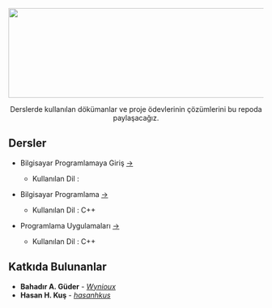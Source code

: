 <p align="center"><img src="https://github.com/wynioux/Iskenderun-Technical-University/blob/master/Documents/iste.png" width="709" height="177"></p>
<p align="center">Derslerde kullanılan dökümanlar ve proje ödevlerinin çözümlerini bu repoda paylaşacağız.</p>

## Dersler

* Bilgisayar Programlamaya Giriş [→](https://github.com/wynioux/Iskenderun-Technical-University/blob/master/Lessons/BILGISAYAR%20PROGRAMLAMAYA%20GIRIS/GUIDE.md)
  * Kullanılan Dil : <img src="https://github.com/wynioux/Iskenderun-Technical-University/blob/master/Documents/cpp.png" width="10" height="10">


* Bilgisayar Programlama [→](https://github.com/wynioux/Iskenderun-Technical-University/blob/master/Lessons/BILGISAYAR%20PROGRAMLAMA/GUIDE.md)
  * Kullanılan Dil : C++

* Programlama Uygulamaları [→](https://github.com/wynioux/Iskenderun-Technical-University/blob/master/Lessons/PROGRAMLAMA%20UYGULAMALARI/GUIDE.md)
  * Kullanılan Dil : C++

## Katkıda Bulunanlar

* **Bahadır A. Güder** - [*Wynioux*](https://github.com/wynioux)
* **Hasan H. Kuş** - [*hasanhkus*](https://github.com/hasanhkus)
